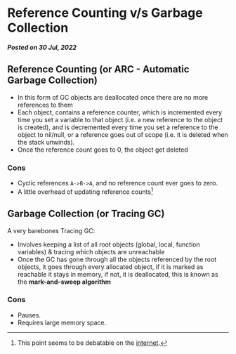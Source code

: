 # Reference Counting v/s Garbage Collection
**_Posted on 30 Jul, 2022_**

## Reference Counting (or ARC - Automatic Garbage Collection)

- In this form of GC objects are deallocated once there are no more references to them
- Each object, contains a reference counter, which is incremented every time you set a variable to that object (i.e. a new reference to the object is created), and is decremented every time you set a reference to the object to nil/null, or a reference goes out of scope (i.e. it is deleted when the stack unwinds).
- Once the reference count goes to 0, the object get deleted

### Cons
- Cyclic references `A->B->A`, and no reference count ever goes to zero.
- A little overhead of updating reference counts[^1]


## Garbage Collection (or Tracing GC)

A very barebones Tracing GC:

- Involves keeping a list of all root objects (global, local, function variables) & tracing which objects are unreachable
- Once the GC has gone through all the objects referenced by the root objects, it goes through every allocated object, if it is marked as reachable it stays in memory, if not, it is deallocated, this is known as the **mark-and-sweep algorithm**

### Cons
- Pauses.
- Requires large memory space.


[^1]: This point seems to be debatable on the [internet](https://kevinlawler.com/refcount).
